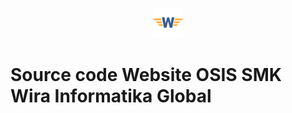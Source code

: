 <p align="center">
  <img src="https://github.com/osiswing/osissmkwing/blob/main/src/assets/osis-wing.png?raw=true" alt="Logo OSIS WING" width="48"/>
</p>

# Source code Website OSIS SMK Wira Informatika Global 
